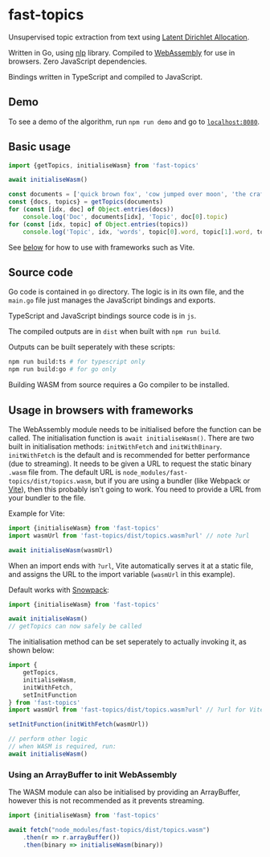 # fast-topics

Unsupervised topic extraction from text
using [Latent Dirichlet Allocation](https://en.wikipedia.org/wiki/Latent_Dirichlet_allocation).

Written in Go, using [nlp](https://pkg.go.dev/github.com/james-bowman/nlp) library. Compiled
to [WebAssembly](https://webassembly.org) for use in browsers. Zero JavaScript dependencies.

Bindings written in TypeScript and compiled to JavaScript.

## Demo

To see a demo of the algorithm, run `npm run demo` and go to [`localhost:8080`](http://localhost:8080).

## Basic usage

```javascript
import {getTopics, initialiseWasm} from 'fast-topics'

await initialiseWasm()

const documents = ['quick brown fox', 'cow jumped over moon', 'the crafty fox', 'moon of cheese']
const {docs, topics} = getTopics(documents)
for (const [idx, doc] of Object.entries(docs))
    console.log('Doc', documents[idx], 'Topic', doc[0].topic)
for (const [idx, topic] of Object.entries(topics))
    console.log('Topic', idx, 'words', topic[0].word, topic[1].word, topic[2].word)
```

See [below](#usage-in-browsers-with-frameworks) for how to use with frameworks such as Vite.

## Source code

Go code is contained in `go` directory. The logic is in its own file, and the `main.go` file just manages the JavaScript
bindings and exports.

TypeScript and JavaScript bindings source code is in `js`.

The compiled outputs are in `dist` when built with `npm run build`.

Outputs can be built seperately with these scripts:

```bash
npm run build:ts # for typescript only
npm run build:go # for go only
```

Building WASM from source requires a Go compiler to be installed.

## Usage in browsers with frameworks

The WebAssembly module needs to be initialised before the function can be called. The initialisation function
is `await initialiseWasm()`. There are two built in initialisation methods: `initWithFetch` and `initWithBinary`.
`initWithFetch` is the default and is recommended for better performance (due to streaming). It needs to be given a URL
to request the static binary `.wasm` file from. The default URL is `node_modules/fast-topics/dist/topics.wasm`, but if
you are using a bundler (like Webpack or [Vite](https://vitejs.dev/)), then this probably isn't going to work. You need
to provide a URL from your bundler to the file.

Example for Vite:
```javascript
import {initialiseWasm} from 'fast-topics'
import wasmUrl from 'fast-topics/dist/topics.wasm?url' // note ?url

await initialiseWasm(wasmUrl)
```

When an import ends with `?url`, Vite automatically serves it at a static file, and assigns the URL to the import
variable (`wasmUrl` in this example).

Default works with [Snowpack](https://www.snowpack.dev/):

```javascript
import {initialiseWasm} from 'fast-topics'

await initialiseWasm()
// getTopics can now safely be called
```

The initialisation method can be set seperately to actually invoking it, as shown below:

```javascript
import {
    getTopics,
    initialiseWasm,
    initWithFetch,
    setInitFunction
} from 'fast-topics'
import wasmUrl from 'fast-topics/dist/topics.wasm?url' // ?url for Vite

setInitFunction(initWithFetch(wasmUrl))

// perform other logic
// when WASM is required, run:
await initialiseWasm()
```

### Using an ArrayBuffer to init WebAssembly

The WASM module can also be initialised by providing an ArrayBuffer, however this is not recommended as it prevents
streaming.

```javascript
import {initialiseWasm} from 'fast-topics'

await fetch("node_modules/fast-topics/dist/topics.wasm")
    .then(r => r.arrayBuffer())
    .then(binary => initialiseWasm(binary))
```